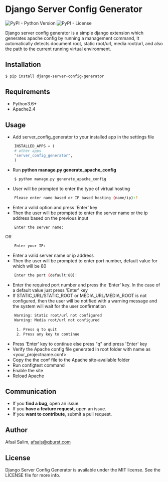 # Django Server Config Generator
![PyPI - Python Version](https://img.shields.io/pypi/pyversions/django-server-config-generator) ![PyPI - License](https://img.shields.io/pypi/l/django-server-config-generator)

Django server config generator is a simple django extension which generates apache config by running a management command, It automatically detects document root, static root/url, media root/url, and also the path to the current running virtual environment.

## Installation

```bash
$ pip install django-server-config-generator
```

## Requirements
 - Python3.6+
 - Apache2.4
## Usage

 - Add server_config_generator to your installed app in the settings file

```python
	INSTALLED_APPS = (
	# other apps
	"server_config_generator",
    )
```

 - Run **python manage.py generate_apache_config**
```bash
	$ python manage.py generate_apache_config 
```
 - User will be prompted to enter the type of virtual hosting
```bash
	Please enter name based or IP based hosting (name/ip):?
```
- Enter a valid option and press 'Enter' key
- Then the user will be prompted to enter the server name or the ip address based on the previous input
```bash
	Enter the server name:
```
OR
```bash
	Enter your IP: 
```
- Enter a valid server name or ip address
- Then the user will be prompted to enter port number, default value for which will be 80
```bash
	Enter the port (default:80):
```
- Enter the required port number and press the 'Enter' key. In the case of a default value just press 'Enter' key
- If STATIC_URL/STATIC_ROOT or MEDIA_URL/MEDIA_ROOT is not configured, then the user will be notified with a warning message and the system will wait for the user confirmation
```bash
	Warning: Static root/url not configured
	Warning: Media root/url not configured
	
	 1. Press q to quit 
	 2. Press any key to continue 
```
- Press 'Enter' key to continue else press "q" and press 'Enter' key
- Verify the Apache config file generated in root folder with name as <your_projectname.conf>
- Copy the the conf file to the Apache site-available folder
- Run configtest command
- Enable the site
- Reload Apache
## Communication
- If you **find a bug**, open an issue.
- If you **have a feature request**, open an issue.
- If you **want to contribute**, submit a pull request.

## Author

Afsal Salim, afsals@qburst.com

## License

Django Server Config Generator is available under the MIT license. See the LICENSE file for more info.
